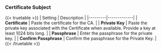&NewLine;

### Certificate Subject

{{< truetable >}}
| Setting | Description |
|---------|-------------|
| **Certificate** | Paste the certificate for the CA. |
| **Private Key** | Paste the private key associated with the Certificate when available. Provide a key at least 1024 bits long. |
| **Passphrase** | Enter the passphrase for the private key. |
| **Confirm Passphrase** | Confirm the passphrase for the Private Key. |
{{< /truetable >}}
